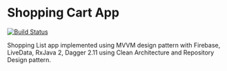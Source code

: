 # Shopping Cart App

[![Build Status](https://travis-ci.org/jshvarts/ShoppingList.svg?branch=master)](https://travis-ci.org/jshvarts/ShoppingList)

Shopping List app implemented using MVVM design pattern with Firebase, LiveData, RxJava 2, Dagger 2.11 using Clean Architecture and Repository Design pattern.

